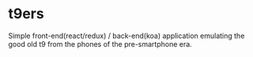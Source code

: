 # t9ers

Simple front-end(react/redux) / back-end(koa) application emulating the good old t9 from the phones of the pre-smartphone era.
